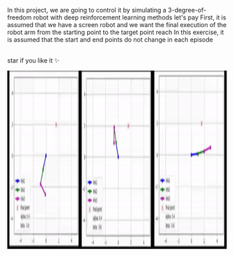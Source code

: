 In this project, we are going to control it by simulating a 3-degree-of-freedom robot with deep reinforcement learning methods
let's pay First, it is assumed that we have a screen robot and we want the final execution of the robot arm from the starting point to the target point
reach In this exercise, it is assumed that the start and end points do not change in each episode


  <br />
  star if you like it ✨
  <br />


<p align="center">
  <img title="Fig1" height="410" src="images/1.gif">
  <br />
</p>



